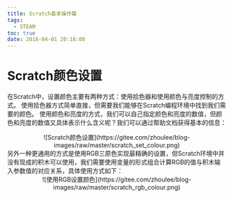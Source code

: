 ```yaml
---
title: Scratch基本操作篇
tags:
  - STEAM
toc: true
date: 2018-04-01 20:18:00
---
```

# Scratch颜色设置
在Scratch中，设置颜色主要有两种方式：使用拾色器和使用颜色与亮度控制的方式。
使用拾色器方式简单直接，但需要我们能够在Scratch编程环境中找到我们需要的颜色。
使用颜色和亮度的方式，我们可以自己指定颜色和亮度的数值，但颜色和亮度的数值又具体表示什么含义呢？我们可以通过帮助文档获得基本的信息：
<!--more-->
<center>
![Scratch颜色设置](https://gitee.com/zhoulee/blog-images/raw/master/scratch_set_colour.png)

</center>
另外一种更通用的方式是使用RGB三原色实现最精确的设置，但Scratch环境中并没有现成的积木可以使用，我们需要使用变量的形式组合计算RGB的值与积木输入参数值的对应关系，具体使用方式如下：
<center>![使用RGB设置颜色](https://gitee.com/zhoulee/blog-images/raw/master/scratch_rgb_colour.png)</center>
